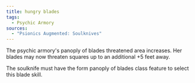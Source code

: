 ```yaml
---
title: hungry blades
tags:
  - Psychic Armory
sources:
  - "Psionics Augmented: Soulknives"
---
```


The psychic armory's panoply of blades threatened area increases. Her blades may now threaten squares up to an additional +5 feet away.

The soulknife must have the form panoply of blades class feature to select this blade skill.
